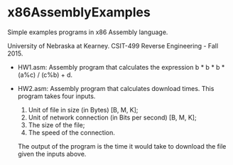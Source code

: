 # x86AssemblyExamples
Simple examples programs in x86 Assembly language.

University of Nebraska at Kearney. CSIT-499 Reverse Engineering - Fall 2015.

- HW1.asm: Assembly program that calculates the expression b * b * b * (a%c) / (c%b) + d.
- HW2.asm: Assembly program that calculates download times. This program takes four inputs.
  
  1. Unit of file in size (in Bytes) [B, M, K];
  2. Unit of network connection (in Bits per second) [B, M, K];
  3. The size of the file;
  4. The speed of the connection.
  
  The output of the program is the time it would take to download the file given the inputs above.
